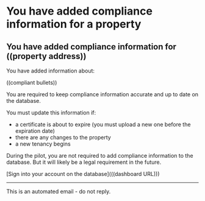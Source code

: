 # You have added compliance information for a property

## You have added compliance information for ((property address))

You have added information about:

((compliant bullets))

You are required to keep compliance information accurate and up to date on the database.

You must update this information if:

* a certificate is about to expire (you must upload a new one before the expiration date)
* there are any changes to the property
* a new tenancy begins

During the pilot, you are not required to add compliance information to the database. But it will likely be a legal requirement in the future.

[Sign into your account on the database](((dashboard URL)))

---
This is an automated email - do not reply.